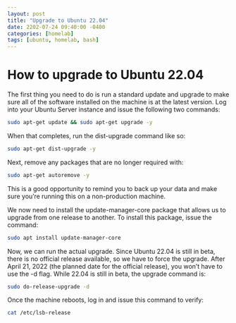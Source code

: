 ```yaml
---
layout: post
title: "Upgrade to Ubuntu 22.04"
date: 2202-07-24 09:40:00 -0400
categories: [homelab]
tags: [ubuntu, homelab, bash]
---
```


# How to upgrade to Ubuntu 22.04

The first thing you need to do is run a standard update and upgrade to make sure all of the software installed on the machine is at the latest version. Log into your Ubuntu Server instance and issue the following two commands:
```bash
sudo apt-get update && sudo apt-get upgrade -y
```

When that completes, run the dist-upgrade command like so:
```bash
sudo apt-get dist-upgrade -y
```
Next, remove any packages that are no longer required with:
```bash
sudo apt-get autoremove -y
```

This is a good opportunity to remind you to back up your data and make sure you’re running this on a non-production machine.

We now need to install the update-manager-core package that allows us to upgrade from one release to another. To install this package, issue the command:
```bash
sudo apt install update-manager-core
```

Now, we can run the actual upgrade. Since Ubuntu 22.04 is still in beta, there is no official release available, so we have to force the upgrade. After April 21, 2022 (the planned date for the official release), you won’t have to use the -d flag. While 22.04 is still in beta, the upgrade command is:
```bash
sudo do-release-upgrade -d
```

Once the machine reboots, log in and issue this command to verify:
```bash
cat /etc/lsb-release
```